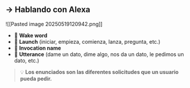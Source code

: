 ## → Hablando con Alexa

![[Pasted image 20250519120942.png]]

- 🔹 **Wake word**
- 🔹 **Launch** (iniciar, empieza, comienza, lanza, pregunta, etc.)
- 🔹 **Invocation name**
- 🔹 **Utterance** (dame un dato, dime algo, nos da un dato, le pedimos un dato, etc.)

> 💡 **Los enunciados son las diferentes solicitudes que un usuario pueda pedir.**
